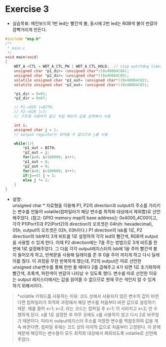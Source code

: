 Exercise 3
==========   
+ 실습목표: 메인보드의 1번 led는 빨간색 불, 동시에 2번 led는 RGB색 불이 번갈아 깜빡거리게 만든다.
```c
#include "msp.h"
/**
 * main.c
 */
void main(void)
{
	WDT_A->CTL = WDT_A_CTL_PW | WDT_A_CTL_HOLD;  // stop watchdog timer
	unsigned char *p1_dir= (unsigned char*)(0x40004C04);
	unsigned char *p2_dir= (unsigned char*)(0x40004C05);
	volatile unsigned char *p1_out= (unsigned char*)(0x40004C02);
	volatile unsigned char *p2_out= (unsigned char*)(0x40004C03);

	*p1_dir = 0x01;
	*p2_dir = 0x07;

	// P1->DIR |=BIT0;
	// P2->DIR |=7;
	// 구조체 사용하지 말고 직접 메모리 값을 입력해서 사용

	int i;
	unsigned char j = 1;
  	// output register는 읽어올 수 없으므로 j를 사용

	while(1){
	    *p1_out = BIT0;
	    *p2_out = j;
	    for(i=0; i<100000; i++);
	    *p1_out = 0;
	    *p2_out = 0;
	    for(i=0; i<100000; i++);
	    if(j==4) j = 1;
	    else j *= 2;
	}
}
```
+ 설명:   
  unsigned char * 자료형을 이용해 P1, P2의 direction과 output의 주소를 가리키는 변수를 만들어
volatile(컴파일러가 해당 변수를 최적화 대상에서 제외함)로 선언해주었다. (참고: GPIO memory map의 base address는 0x4000_4C00이고, 각각 P1(Port1)과 P2(Port2)의 direction의 오프셋은 04h(h: hexadecimal), 05h, output의 오프셋은 02h, 03h이다.) P1 direction의 lsb를 1로, P2
direction의 lsb부터 3개 비트를 1로 설정하여 각각 led의 빨간색, RGB색 output을 사용할 수 있게
한다. 이때 P2 direction에는 7을 주는 방법으로 3개 비트를 한번에 1로 설정해주었다.
그 다음 각각 output레지스터의 lsb에 1을 주어 빨간색 불이 들어오게 하고, 반복문을 사용해 딜레이를
준 후 0을 주어 꺼지게 하고 다시 딜레이를 줬다. 이 과정을 무한 반복하게 했는데, P2의 output은 따로
선언한 unsigned char변수를 통해 한번 돌 때마다 2를 곱해주고 4가 되면 1로 초기화하여 빨간색,
초록색, 파란색이 번갈아 나타날 수 있도록 했다. 변수를 따로 선언한 이유는 output 레지스터에서는
값을 읽어올 수 없으므로 현재 무슨 색인지 알 수 있게 하기 위해서이다.
   
> *volatile 키워드를 사용하는 이유:  코드 상에서 사용되지 않은 변수의
> 값이 바뀐다면 컴파일러가 최적화 과정에서 해당 변수를 처음부터 바꾼 값으로 설정하기 때문. 예를
> 들어 x=1; x=2; 라는 코드는 컴파일 후 x=1; 이 사라지고 x=2; 만 수행하게 된다. x를 1로 설정한 후
> 아무 곳에도 x를 사용하지 않고 다시 2로 바꾸었기 때문이다. 따라서 output레지스터 주소를 저장한
> 변수를 역참조하여 값을 계속 바꾼다면, 컴파일 후에는 코드 상의 마지막 값으로 처음부터 고정된다. 이
> 문제 때문에 해당하는 변수들이 모두 최적화 대상에서 제외되도록 volatile로 선언해 주었다.

